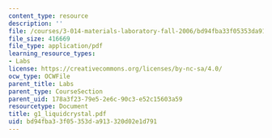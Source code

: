 ```yaml
---
content_type: resource
description: ''
file: /courses/3-014-materials-laboratory-fall-2006/bd94fba33f05353da913320d02e1d791_g1_liquidcrystal.pdf
file_size: 416669
file_type: application/pdf
learning_resource_types:
- Labs
license: https://creativecommons.org/licenses/by-nc-sa/4.0/
ocw_type: OCWFile
parent_title: Labs
parent_type: CourseSection
parent_uid: 178a3f23-79e5-2e6c-90c3-e52c15603a59
resourcetype: Document
title: g1_liquidcrystal.pdf
uid: bd94fba3-3f05-353d-a913-320d02e1d791
---
```

